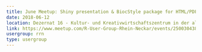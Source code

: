 ```yaml
---
title: June Meetup: Shiny presentation & BiocStyle package for HTML/PDF docs
date: 2018-06-12
location: Dezernat 16 - Kultur- und Kreativwirtschaftszentrum in der alten Feuerwache, Heidelberg
link: https://www.meetup.com/R-User-Group-Rhein-Neckar/events/250030438/
usergroup: rrn
type: usergroup
---
```

